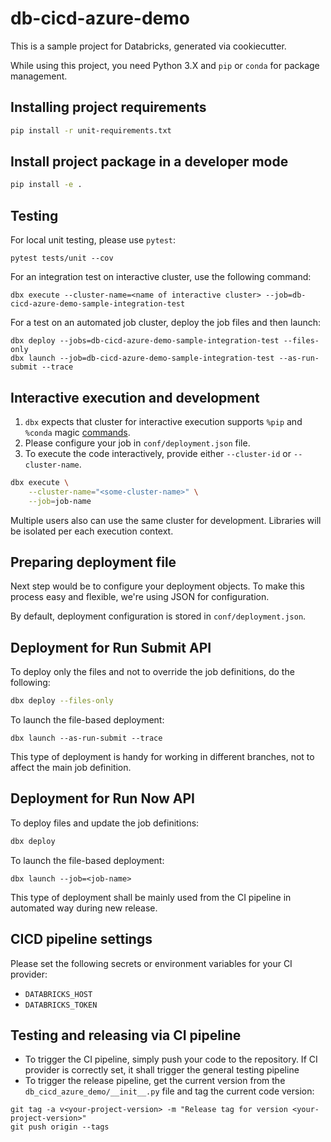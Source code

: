 # db-cicd-azure-demo

This is a sample project for Databricks, generated via cookiecutter.

While using this project, you need Python 3.X and `pip` or `conda` for package management.

## Installing project requirements

```bash
pip install -r unit-requirements.txt
```

## Install project package in a developer mode

```bash
pip install -e .
```

## Testing

For local unit testing, please use `pytest`:
```
pytest tests/unit --cov
```

For an integration test on interactive cluster, use the following command:
```
dbx execute --cluster-name=<name of interactive cluster> --job=db-cicd-azure-demo-sample-integration-test
```

For a test on an automated job cluster, deploy the job files and then launch:
```
dbx deploy --jobs=db-cicd-azure-demo-sample-integration-test --files-only
dbx launch --job=db-cicd-azure-demo-sample-integration-test --as-run-submit --trace
```

## Interactive execution and development

1. `dbx` expects that cluster for interactive execution supports `%pip` and `%conda` magic [commands](https://docs.databricks.com/libraries/notebooks-python-libraries.html).
2. Please configure your job in `conf/deployment.json` file. 
2. To execute the code interactively, provide either `--cluster-id` or `--cluster-name`.
```bash
dbx execute \
    --cluster-name="<some-cluster-name>" \
    --job=job-name
```

Multiple users also can use the same cluster for development. Libraries will be isolated per each execution context.

## Preparing deployment file

Next step would be to configure your deployment objects. To make this process easy and flexible, we're using JSON for configuration.

By default, deployment configuration is stored in `conf/deployment.json`.

## Deployment for Run Submit API

To deploy only the files and not to override the job definitions, do the following:

```bash
dbx deploy --files-only
```

To launch the file-based deployment:
```
dbx launch --as-run-submit --trace
```

This type of deployment is handy for working in different branches, not to affect the main job definition.

## Deployment for Run Now API

To deploy files and update the job definitions:

```bash
dbx deploy
```

To launch the file-based deployment:
```
dbx launch --job=<job-name>
```

This type of deployment shall be mainly used from the CI pipeline in automated way during new release.


## CICD pipeline settings

Please set the following secrets or environment variables for your CI provider:
- `DATABRICKS_HOST`
- `DATABRICKS_TOKEN`

## Testing and releasing via CI pipeline

- To trigger the CI pipeline, simply push your code to the repository. If CI provider is correctly set, it shall trigger the general testing pipeline
- To trigger the release pipeline, get the current version from the `db_cicd_azure_demo/__init__.py` file and tag the current code version:
```
git tag -a v<your-project-version> -m "Release tag for version <your-project-version>"
git push origin --tags
```
